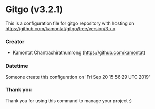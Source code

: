 # Gitgo (v3.2.1)

This is a configuration file for gitgo repository with hosting on https://github.com/kamontat/gitgo/tree/version/3.x.x

### Creator

- Kamontat Chantrachirathumrong (https://github.com/kamontat)

### Datetime

Someone create this configuration on 'Fri Sep 20 15:56:29 UTC 2019'

### Thank you
Thank you for using this command to manage your project :)
